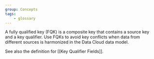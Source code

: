 ```yaml
---
group: Concepts
tags:
    - glossary
---
```

A fully qualified key (FQK) is a composite key that contains a source key and a key qualifier. Use FQKs to avoid key conflicts when data from different sources is harmonized in the Data Cloud data model.

See also the definition for [[Key Qualifier Fields]].